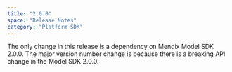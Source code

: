 ```yaml
---
title: "2.0.0"
space: "Release Notes"
category: "Platform SDK"
---
```

The only change in this release is a dependency on Mendix Model SDK 2.0.0. The major version number change is because there is a breaking API change in the Model SDK 2.0.0.
